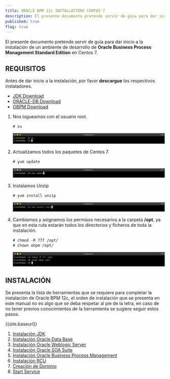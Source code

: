 ```yaml
---
title: ORACLE BPM 12c INSTALLATIONS CENTOS 7
description: El presente documento pretende servir de guía para dar inicio a la instalación de un ambiente de desarrollo de Oracle Business Process Management Standard Edition en Centos 7.
published: true
flag: true
---
```


El presente documento pretende servir de guía para dar inicio a la instalación de un ambiente de desarrollo de **Oracle Business Process Management Standard Edition** en Centos 7.

## REQUISITOS

Antes de dar inicio a la instalación, por favor **descargue** los respectivos instaladores.

+ [JDK Download](https://www.oracle.com/java/technologies/javase/javase7-archive-downloads.html)
+ [ORACLE-DB Download](https://www.oracle.com/database/technologies/oracle-database-software-downloads.html)
+ [OBPM Download](https://edelivery.oracle.com/osdc/faces/Home.jspx)

1.  Nos logueamos con el usuario *root*.

        # su

    ![conf_1](../assets/obpm/centos/conf/conf_1.png)

2.  Actualizamos todos los paquetes de Centos 7.

        # yum update

    ![conf_2](../assets/obpm/centos/conf/conf_2.png)

3.  Instalamos Unzip

        # yum install unzip

    ![conf_3](../assets/obpm/centos/conf/conf_3.png)

4.  Cambiamos y asignamos los permisos necesarios a la carpeta **/opt**, ya que en esta ruta estarán todos los directorios y ficheros de toda la instalación.

        # chmod -R 777 /opt/
        # chown obpm /opt/

    ![conf_4](../assets/obpm/centos/conf/conf_4.png)

## INSTALACIÓN

Se presenta la lista de herramientas que se requiere para completar la instalación de Oracle BPM 12c, el orden de instalación que se presenta en este manual no es algo que se deba respetar al pie de la letra, en caso de no tener previos conocimientos de la herramienta se sugiere seguir estos pasos.

{{site.baseurl}}

1. [Instalación JDK](1-obpm-jdk)
2. [Instalación Oracle Data Base](2-obpm-oracle-data-base)
3. [Instalación Oracle Weblogic Server](3-obpm-weblogic-server)
4. [Instalación Oracle SOA Suite](4-soa)
5. [Instalación Oracle Business Process Management](5-obpm-obpm)
6. [Instalación RCU](6-obpm-rcu)
7. [Creación de Dominio](7-obpm-domain)
8. [Start Service](8-start-service)